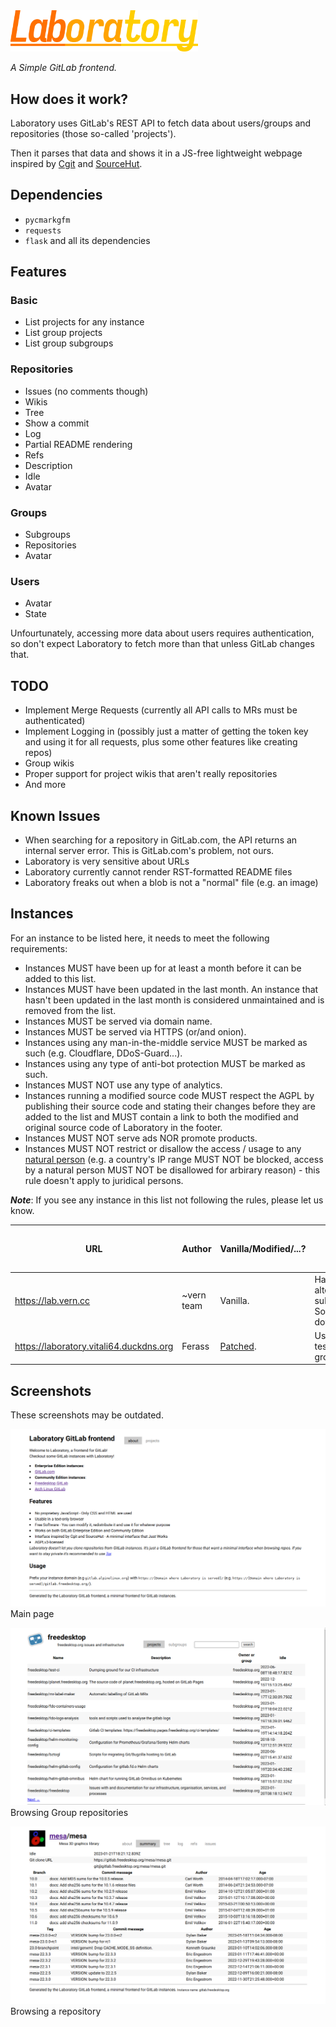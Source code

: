 <img src="static/logo.png" width=300px>

*A Simple GitLab frontend.*

## How does it work?

Laboratory uses GitLab's REST API to fetch data about users/groups and 
repositories (those so-called 'projects').

Then it parses that data and shows it in a JS-free lightweight webpage 
inspired by [Cgit](https://git.zx2c4.org/) and [SourceHut](https://sr.ht/).

## Dependencies

* `pycmarkgfm`
* `requests`
* `flask` and all its dependencies

## Features

### Basic

* List projects for any instance
* List group projects
* List group subgroups

### Repositories

* Issues (no comments though)
* Wikis
* Tree
* Show a commit
* Log
* Partial README rendering
* Refs
* Description
* Idle
* Avatar

### Groups

* Subgroups
* Repositories
* Avatar

### Users

* Avatar
* State

Unfourtunately, accessing more data about users requires authentication, 
so don't expect Laboratory to fetch more than that unless GitLab changes 
that.

## TODO

* Implement Merge Requests (currently all API calls to MRs must be 
  authenticated)
* Implement Logging in (possibly just a matter of getting the token key and 
  using it for all requests, plus some other features like creating repos)
* Group wikis
* Proper support for project wikis that aren't really repositories
* And more

## Known Issues

* When searching for a repository in GitLab.com, the API returns an internal 
  server error. This is GitLab.com's problem, not ours.
* Laboratory is very sensitive about URLs
* Laboratory currently cannot render RST-formatted README files
* Laboratory freaks out when a blob is not a "normal" file (e.g. an image)

## Instances

For an instance to be listed here, it needs to meet the following 
requirements: 

* Instances MUST have been up for at least a month before it can be added 
  to this list.
* Instances MUST have been updated in the last month. An instance that hasn't 
  been updated in the last month is considered unmaintained and is removed 
  from the list.
* Instances MUST be served via domain name.
* Instances MUST be served via HTTPS (or/and onion).
* Instances using any man-in-the-middle service MUST be marked as such 
  (e.g. Cloudflare, DDoS-Guard...).
* Instances using any type of anti-bot protection MUST be marked as such.
* Instances MUST NOT use any type of analytics.
* Instances running a modified source code MUST respect the AGPL by publishing 
  their source code and stating their changes before they are added to the 
  list and MUST contain a link to both the modified and original source code 
  of Laboratory in the footer.
* Instances MUST NOT serve ads NOR promote products.
* Instances MUST NOT restrict or disallow the access / usage to any 
  [natural person](https://en.wikipedia.org/wiki/Natural_person) 
  (e.g. a country's IP range MUST NOT be blocked, access by a natural 
  person MUST NOT be disallowed for arbirary reason) - this rule doesn't 
  apply to juridical persons.

***Note***: If you see any instance in this list not following the rules, 
please let us know.

| URL | Author | Vanilla/Modified/...? | Note | Has an onion site? |
|-----|--------|-----------------------|------|--------------------|
| https://lab.vern.cc | ~vern team | Vanilla. | Has alternate subdomains. Sometimes down. | Yes |
| https://laboratory.vitali64.duckdns.org | Ferass | [Patched](https://git.vitali64.duckdns.org/misc/laboratory.vitali64.duckdns.org.git). | Used as a testing ground. | Yes |

## Screenshots

These screenshots may be outdated.

<img src="screenshots/main.png">Main page</img>

<img src="screenshots/group.png">Browsing Group repositories</img>

<img src="screenshots/repo.png">Browsing a repository</img>
